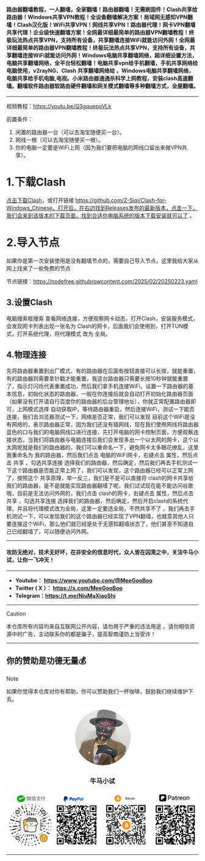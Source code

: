 #### 路由器翻墙教程，一人翻墙，全家翻墙！路由器翻墙！无需刷固件！Clash共享给路由器！Windows共享VPN教程！全设备翻墙解决方案！局域网无感知VPN翻墙！Clash汉化版！WiFi共享VPN！网线共享VPN！路由器代理！网卡VPN翻墙共享代理！企业级快速翻墙方案！全网最详细最简单的路由器VPN翻墙教程！终极玩法热点共享VPN，支持所有设备，共享翻墙连接WiFi就能访问外网！全网最详细最简单的路由器VPN翻墙教程！终极玩法热点共享VPN，支持所有设备，共享翻墙连接WiFi就能访问外网！Windows电脑共享翻墙网络，超详细设置方法，电脑共享翻墙网络，全平台轻松翻墙！电脑共享vpn给手机翻墙，手机共享网络给电脑使用，v2rayNG、Clash 共享翻墙网络给 ，Windows电脑共享翻墙网络，电脑共享给手机电脑,电视。小米路由器通通杀科学上网教程，安装clash高速翻墙。翻墙软件路由器软路由硬件翻墙和网关模式翻墙等多种翻墙方式，全屋翻墙。

****

视频教程：https://youtu.be/Q3gquepoVLk



前置条件：

1. 闲置的路由器一台（可以去淘宝随便买一台）。
2. 网线一根（可以去淘宝随便买一根）。
3. 你的电脑一定要是WiFi上网（因为我们要把电脑的网线口留出来做VPN共享）。



# 1.下载Clash

[点击下载Clash](https://github.com/Z-Siqi/Clash-for-Windows_Chinese)，或打开链接 https://github.com/Z-Siqi/Clash-for-Windows_Chinese。打开后，在右边找到Releases发布的最新版本，点击一下，我们会来到该版本的下载页面，找到合适你电脑系统的版本下载安装就可以了 。



# 2.导入节点

如果你是第一次安装使用是没有翻墙节点的，需要自己导入节点，这里我给大家从网上找来了一些免费的节点

节点链接：https://nodefree.githubrowcontent.com/2025/02/20250223.yaml



## 3.设置Clash

电脑搜索框搜索 查看网络连接，方便观察网卡动态，打开Clash，安装服务模式，会发现网卡列表出现一张名为 Clash的网卡，后面我们会使用到，打开TUN模式，打开系统代理，将代理模式 改为 全局。



## 4.物理连接

先将路由器重置到出厂模式，有的路由器在后面有按钮直接可以长按，就能重置，有的路由器则需要拿针戳才能重置，我这台路由器只需要长按10秒钟就能重置了，指示灯闪烁代表重置成功，然后我们拿手机连接WiFi，设置一下路由器的基本信息，初始化状态的路由器，一般在你连接后就会自动打开初始化路由器页面（如果没有打开请自行百度你的路由器的后台管理地址），你就正常配置路由器即可，上网模式选择 自动获取IP，等待路由器重启，然后连接WiFi，测试一下能否连接，我们去浏览器测试一下，网络是否正常，我们可以发现 目前这个WiFi是没有网络的，表示路由器正常，因为我们还没有插网线，现在我们使用网线将路由器蓝色的口与我们的电脑网线口进行连接，先打开电脑的网卡控制页面，方便观察连接状态，当我们将路由器与电脑连接后我们会发现多出一个以太网的网卡，这个以太网呢就是我们的路由器的，我们可以重命名一下，避免网卡太多眼花缭乱，这里我重命名为 我的路由器，然后我们点击 电脑的WiFi网卡，右键点击 属性，然后点击 共享 ，勾选共享连接 选择我们的路由器，然后确定，然后我们再去手机测试一下这个路由器是否能正常上网了，我们可以发现，这个路由器已经可以正常上网了，按照这个 共享原理，举一反三，我们是不是可以直接将 clash的网卡共享给我们的路由器，是不是就能实现路由器翻墙了呢，我们试试现在能不能访问谷歌哦，目前是无法访问外网的，我们点击 clash的网卡，右键点击 属性，然后点击 共享 ，勾选共享连接 选择我们的路由器，然后确定，然后开启clash的系统代理，并且将代理模式改为全局，这里一定要选全局，不然共享不了 ，我们再去手机测试一下，可以发现我们的这个路由器已经实现了VPN翻墙，也就意其他人只要连接这个WiFi，那么他们就已经是处于无感知翻墙状态了，他们甚至不知道自己已经翻墙了，可以随便访问外网。







****

#### 攻防无绝对，技术无好坏，在非安全的信息时代，众人皆在囚笼之中，关注牛马小试，让你一飞冲天！

****

- **Youtube：  https://www.youtube.com/@MeeGooBoo**
- **Twitter ( X ）：  https://x.com/MeeGooBoo**
- **Telegram：https://t.me/NiuMaXiaoShi**


****

> [!CAUTION]
>
> 本仓库所有内容均来自互联网公开内容，请勿用于严重的违法用途 ，请勿相信资源中的广告，主动联系你的都是骗子，提高智商谨防上当受诈！

****

## 你的赞助是功德无量💰

> [!NOTE]
>
> 如果你觉得本仓库对你有帮助，你可以赞助我们一杯咖啡，鼓励我们继续维护下去。

<p align="center" >
    <img src="https://raw.githubusercontent.com/MeeGooBoo/2025/refs/heads/main/static/imgs/logo.png" width="150">
    <h3 align="center">牛马小试</h3>
    <p align="center">
        <img src="https://raw.githubusercontent.com/MeeGooBoo/2025/refs/heads/main/static/imgs/pays.png">
    </p>
</p>


****

